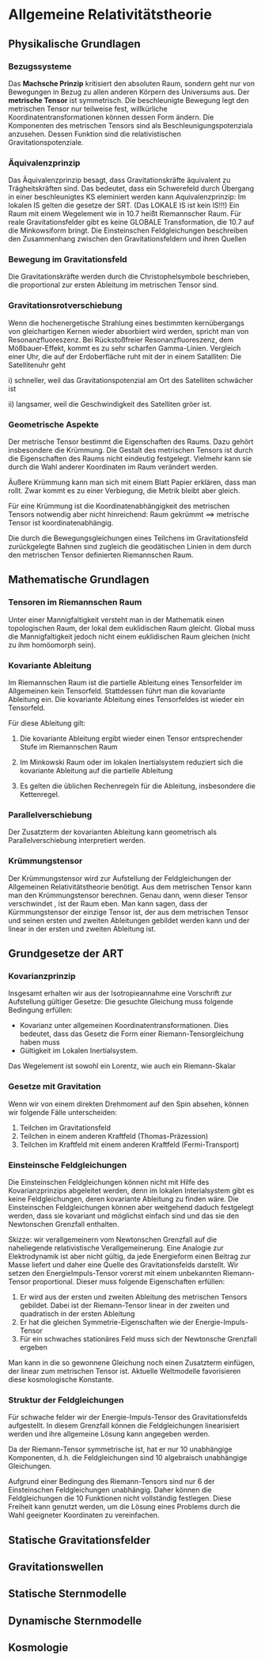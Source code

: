 # Allgemeine Relativitätstheorie

## Physikalische Grundlagen
### Bezugssysteme
Das **Machsche Prinzip** kritisiert den absoluten Raum, sondern geht nur von Bewegungen in Bezug zu allen anderen Körpern des Universums aus.
Der **metrische Tensor** ist symmetrisch. Die beschleunigte Bewegung legt den metrischen Tensor nur teilweise fest, willkürliche Koordinatentransformationen können dessen Form ändern.
Die Komponenten des metrischen Tensors sind als Beschleunigungspotenziala anzusehen. Dessen Funktion sind die relativistischen Gravitationspotenziale. 

### Äquivalenzprinzip
Das Äquivalenzprinzip besagt, dass Gravitationskräfte äquivalent zu Trägheitskräften sind. 
Das bedeutet, dass ein Schwerefeld durch Übergang in einer beschleunigtes KS eleminiert werden kann
Aquivalenzprinzip: Im lokalen IS gelten die gesetze der SRT. (Das LOKALE IS ist kein IS!!!)
Ein Raum mit einem Wegelement wie in 10.7 heißt Riemannscher Raum.
Für reale Gravitationsfelder gibt es keine GLOBALE Transformation, die 10.7 auf die Minkowsiform bringt. 
Die Einsteinschen Feldgleichungen beschreiben den Zusammenhang zwischen den Gravitationsfeldern und ihren Quellen

### Bewegung im Gravitationsfeld
Die Gravitationskräfte werden durch die Christophelsymbole beschrieben, die proportional zur ersten Ableitung im metrischen Tensor sind.

### Gravitationsrotverschiebung
Wenn die hochenergetische Strahlung eines bestimmten kernübergangs von gleichartigen Kernen wieder absorbiert wird werden, spricht man von Resonanzfluoreszenz.
Bei Rückstoßfreier Resonanzfluoreszenz, dem Mößbauer-Effekt, kommt es zu sehr scharfen Gamma-Linien.
Vergleich einer Uhr, die auf der Erdoberfläche ruht mit der in einem Satalliten:
Die Satellitenuhr geht 

i) schneller, weil das Gravitationspotenzial am Ort des Satelliten schwächer ist

ii) langsamer, weil die Geschwindigkeit des Satelliten gröer ist.

### Geometrische Aspekte
Der metrische Tensor bestimmt die Eigenschaften des Raums. Dazu gehört insbesondere die Krümmung.
Die Gestalt des metrischen Tensors ist durch die Eigenschaften des Raums nicht eindeutig festgelegt. 
Vielmehr kann sie durch die Wahl anderer Koordinaten im Raum verändert werden.

Äußere Krümmung kann man sich mit einem Blatt Papier erklären, dass man rollt. Zwar kommt es zu einer Verbiegung, die Metrik bleibt aber gleich.

Für eine Krümmung ist die Koordinatenabhängigkeit des metrischen Tensors notwendig aber nicht hinreichend:
Raum gekrümmt ==> metrische Tensor ist koordinatenabhängig.

Die durch die Bewegungsgleichungen eines Teilchens im Gravitationsfeld zurückgelegte Bahnen sind zugleich die geodätischen Linien in dem durch den metrischen Tensor definierten Riemannschen Raum.
## Mathematische Grundlagen

### Tensoren im Riemannschen Raum
Unter einer Mannigfaltigkeit versteht man in der Mathematik einen topologischen Raum, der lokal dem euklidischen Raum gleicht. Global muss die Mannigfaltigkeit jedoch nicht einem euklidischen Raum gleichen (nicht zu ihm homöomorph sein).

### Kovariante Ableitung
Im Riemannschen Raum ist die partielle Ableitung eines Tensorfelder im Allgemeinen kein Tensorfeld. Stattdessen führt man die kovariante Ableitung ein. Die kovariante Ableitung eines Tensorfeldes ist wieder ein Tensorfeld.

Für diese Ableitung gilt:

1. Die kovariante Ableitung ergibt wieder einen Tensor entsprechender Stufe im Riemannschen Raum

2. Im Minkowski Raum oder im lokalen Inertialsystem reduziert sich die kovariante Ableitung auf die partielle Ableitung

3. Es gelten die üblichen Rechenregeln für die Ableitung, insbesondere die Kettenregel.

### Parallelverschiebung
Der Zusatzterm der kovarianten Ableitung kann geometrisch als Parallelverschiebung interpretiert werden.

### Krümmungstensor
Der Krümmungstensor wird zur Aufstellung der Feldgleichungen der Allgemeinen Relativitätstheorie benötigt.
Aus dem metrischen Tensor kann man den Krümmungstensor berechnen. Genau dann, wenn dieser Tensor verschwindet , ist der Raum eben.
Man kann sagen, dass der Kürmmungstensor der einzige Tensor ist, der aus dem metrischen Tensor und seinen ersten und zweiten Ableitungen gebildet werden kann und der linear in der ersten und zweiten Ableitung ist.

## Grundgesetze der ART
### Kovarianzprinzip
Insgesamt erhalten wir aus der Isotropieannahme eine Vorschrift zur Aufstellung gültiger Gesetze: Die gesuchte Gleichung muss folgende Bedingung erfüllen:
- Kovarianz unter allgemeinen Koordinatentransformationen. Dies bedeutet, dass das Gesetz die Form einer Riemann-Tensorgleichung haben muss
- Gültigkeit im Lokalen Inertialsystem.

Das Wegelement ist sowohl ein Lorentz, wie auch ein Riemann-Skalar

### Gesetze mit Gravitation
Wenn wir von einem direkten Drehmoment auf den Spin absehen, können wir folgende Fälle unterscheiden:
1. Teilchen im Gravitationsfeld
2. Teilchen in einem anderen Kraftfeld (Thomas-Präzession)
3. Teilchen im Kraftfeld mit einem anderen Kraftfeld (Fermi-Transport)

### Einsteinsche Feldgleichungen
Die Einsteinschen Feldgleichungen können nicht mit Hilfe des Kovarianzprinzips abgeleitet werden, denn im lokalen Interialsystem gibt es keine Feldgleichungen, deren kovariante Ableitung zu finden wäre.
Die Einsteinschen Feldgleichungen können aber weitgehend daduch festgelegt werden, dass sie kovariant und möglichst einfach sind und das sie den Newtonschen Grenzfall enthalten.

Skizze: wir verallgemeinern vom Newtonschen Grenzfall auf die naheliegende relativistische Verallgemeinerung. Eine Analogie zur Elektrodynamik ist aber nicht gültig, da jede Energieform einen Beitrag zur Masse liefert und daher eine Quelle des Gravitationsfelds darstellt. Wir setzen den EnergieImpuls-Tensor vorerst mit einem unbekannten Riemann-Tensor proportional. Dieser muss folgende Eigenschaften erfüllen:
1. Er wird aus der ersten und zweiten Ableitung des metrischen Tensors gebildet. Dabei ist der Riemann-Tensor linear in der zweiten und quadratisch in der ersten Ableitung
2. Er hat die gleichen Symmetrie-Eigenschaften wie der Energie-Impuls-Tensor
3. Für ein schwaches stationäres Feld muss sich der Newtonsche Grenzfall ergeben

Man kann in die so gewonnene Gleichung noch einen Zusatzterm einfügen, der linear zum metrischen Tensor ist. Aktuelle Weltmodelle favorisieren diese kosmologische Konstante.

### Struktur der Feldgleichungen
Für schwache felder wir der Energie-Impuls-Tensor des Gravitationsfelds aufgestellt. In diesem Grenzfall können die Feldgleichungen linearisiert werden und ihre allgemeine Lösung kann angegeben werden.

Da der Riemann-Tensor symmetrische ist, hat er nur 10 unabhängige Komponenten, d.h. die Feldgleichungen sind 10 algebraisch unabhängige Gleichungen. 

Aufgrund einer Bedingung des Riemann-Tensors sind nur 6 der Einsteinschen Feldgleichungen unabhängig. Daher können die Feldgleichungen die 10 Funktionen nicht vollständig festlegen. Diese Freiheit kann genutzt werden, um die Lösung eines Problems durch die Wahl geeigneter Koordinaten zu vereinfachen.

## Statische Gravitationsfelder

## Gravitationswellen

## Statische Sternmodelle

## Dynamische Sternmodelle

## Kosmologie

